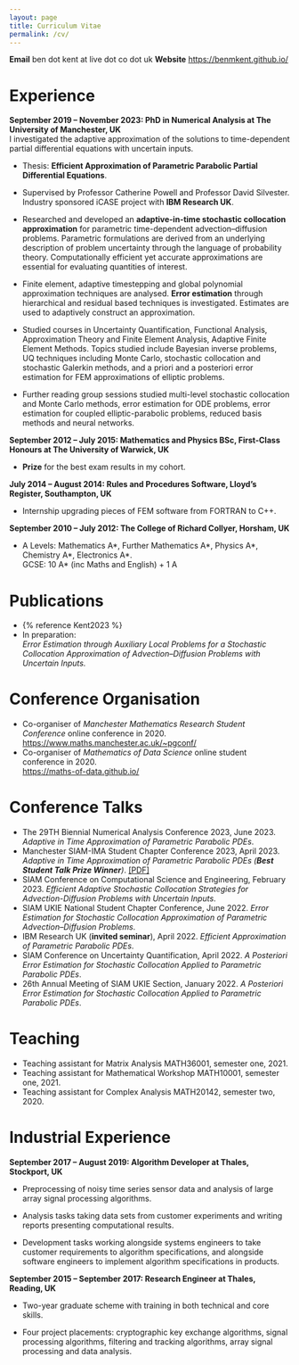 ```yaml
---
layout: page
title: Curriculum Vitae
permalink: /cv/
---
```



**Email** ben dot kent at live dot co dot uk
**Website** <https://benmkent.github.io/>

# Experience

**September 2019 – November 2023: PhD in Numerical Analysis at The
University of Manchester, UK**  
I investigated the adaptive approximation of the solutions to
time-dependent partial differential equations with uncertain inputs.

-   Thesis: **Efficient Approximation of Parametric Parabolic Partial
    Differential Equations**.

-   Supervised by Professor Catherine Powell and Professor David
    Silvester. Industry sponsored iCASE project with **IBM Research
    UK**.

-   Researched and developed an **adaptive-in-time stochastic
    collocation approximation** for parametric time-dependent
    advection–diffusion problems. Parametric formulations are derived
    from an underlying description of problem uncertainty through the
    language of probability theory. Computationally efficient yet
    accurate approximations are essential for evaluating quantities of
    interest.

-   Finite element, adaptive timestepping and global polynomial
    approximation techniques are analysed. **Error estimation** through
    hierarchical and residual based techniques is investigated.
    Estimates are used to adaptively construct an approximation.

-   Studied courses in Uncertainty Quantification, Functional Analysis,
    Approximation Theory and Finite Element Analysis, Adaptive Finite
    Element Methods. Topics studied include Bayesian inverse problems,
    UQ techniques including Monte Carlo, stochastic collocation and
    stochastic Galerkin methods, and a priori and a posteriori error
    estimation for FEM approximations of elliptic problems.

-   Further reading group sessions studied multi-level stochastic
    collocation and Monte Carlo methods, error estimation for ODE
    problems, error estimation for coupled elliptic-parabolic problems,
    reduced basis methods and neural networks.

**September 2012 – July 2015: Mathematics and Physics BSc, First-Class
Honours at The University of Warwick, UK**

-   **Prize** for the best exam results in my cohort.

**July 2014 – August 2014: Rules and Procedures Software, Lloyd’s
Register, Southampton, UK**

-   Internship upgrading pieces of FEM software from FORTRAN to C++.

**September 2010 – July 2012: The College of Richard Collyer, Horsham,
UK**

-   A Levels: Mathematics A\*, Further Mathematics A\*, Physics A\*,
    Chemistry A\*, Electronics A\*.  
    GCSE: 10 A\* (inc Maths and English) + 1 A

# Publications
- {% reference Kent2023 %}
-   In preparation:  
    *Error Estimation through Auxiliary Local Problems for a Stochastic Collocation Approximation of Advection–Diffusion Problems with Uncertain Inputs.*

# Conference Organisation

-   Co-organiser of *Manchester Mathematics Research Student Conference* online conference in 2020.  
    <https://www.maths.manchester.ac.uk/~pgconf/>
-   Co-organiser of *Mathematics of Data Science* online student conference in 2020.  
    <https://maths-of-data.github.io/>

# Conference Talks

-   The 29TH Biennial Numerical Analysis Conference 2023, June 2023.
    *Adaptive in Time Approximation of Parametric Parabolic PDEs*.
-   Manchester SIAM-IMA Student Chapter Conference 2023, April 2023.
    *Adaptive in Time Approximation of Parametric Parabolic PDEs (**Best Student Talk Prize Winner**)*. [\[PDF\]](/assets/slides/bk-siam-student-conference.pdf)
-   SIAM Conference on Computational Science and Engineering, February 2023. 
    *Efficient Adaptive Stochastic Collocation Strategies for Advection-Diffusion Problems with Uncertain Inputs*.
-   SIAM UKIE National Student Chapter Conference, June 2022.
    *Error Estimation for Stochastic Collocation Approximation of Parametric
    Advection–Diffusion Problems*.
-   IBM Research UK (**invited seminar**), April 2022.
    *Efficient Approximation of Parametric Parabolic PDEs*.
-   SIAM Conference on Uncertainty Quantification, April 2022.
    *A Posteriori Error Estimation for Stochastic Collocation Applied to Parametric Parabolic PDEs*.
-   26th Annual Meeting of SIAM UKIE Section, January 2022. 
    *A Posteriori Error Estimation for Stochastic Collocation Applied to Parametric Parabolic PDEs*.

# Teaching

-   Teaching assistant for Matrix Analysis MATH36001, semester one, 2021.
-   Teaching assistant for Mathematical Workshop MATH10001, semester one, 2021.
-   Teaching assistant for Complex Analysis MATH20142, semester two, 2020.

# Industrial Experience

**September 2017 – August 2019: Algorithm Developer at Thales,
Stockport, UK**

-   Preprocessing of noisy time series sensor data and analysis of large
    array signal processing algorithms.

-   Analysis tasks taking data sets from customer experiments and
    writing reports presenting computational results.

-   Development tasks working alongside systems engineers to take
    customer requirements to algorithm specifications, and alongside
    software engineers to implement algorithm specifications in
    products.

**September 2015 – September 2017: Research Engineer at Thales, Reading,
UK**

-   Two-year graduate scheme with training in both technical and core
    skills.

-   Four project placements: cryptographic key exchange algorithms,
    signal processing algorithms, filtering and tracking
    algorithms, array signal processing and data analysis.
